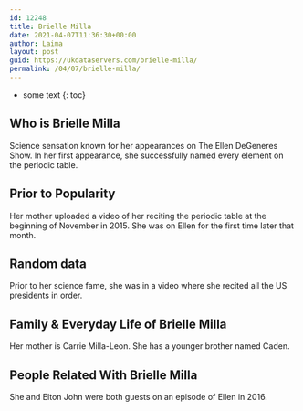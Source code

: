 ```yaml
---
id: 12248
title: Brielle Milla
date: 2021-04-07T11:36:30+00:00
author: Laima
layout: post
guid: https://ukdataservers.com/brielle-milla/
permalink: /04/07/brielle-milla/
---
```


* some text
{: toc}


## Who is Brielle Milla
                  
                  
                  
Science sensation known for her appearances on The Ellen DeGeneres Show. In her first appearance, she successfully named every element on the periodic table. 
                  
              
            
              
            
                
                
                
## Prior to Popularity
                  
                  
                  
Her mother uploaded a video of her reciting the periodic table at the beginning of November in 2015. She was on Ellen for the first time later that month.
                  
              
            
              
            
                
                
                
## Random data
                  
                  
                  
Prior to her science fame, she was in a video where she recited all the US presidents in order.
                  
              
            
              
            
                
                
                
## Family & Everyday Life of Brielle Milla
                  
                  
                  
Her mother is Carrie Milla-Leon. She has a younger brother named Caden.
                  
              
            
              
            
                
                
                
## People Related With Brielle Milla
                  
                  
                  
She and Elton John were both guests on an episode of Ellen in 2016.
                  
              
            
              
            
                
              
            
              
              
            
            
              
            
          
          
          